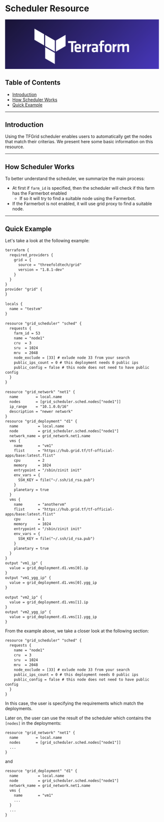 <h1> Scheduler Resource </h1>

![ ](../advanced/img/terraform_.png)

<h2> Table of Contents </h2>

- [Introduction](#introduction)
- [How Scheduler Works](#how-scheduler-works)
- [Quick Example](#quick-example)


***

## Introduction

Using the TFGrid scheduler enables users to automatically get the nodes that match their criterias. We present here some basic information on this resource.

***

## How Scheduler Works

To better understand the scheduler, we summarize the main process:

- At first if `farm_id` is specified, then the scheduler will check if this farm has the Farmerbot enabled
  - If so it will try to find a suitable node using the Farmerbot.
- If the Farmerbot is not enabled, it will use grid proxy to find a suitable node.

***

## Quick Example 

Let's take a look at the following example:

```
terraform {
  required_providers {
    grid = {
      source = "threefoldtech/grid"
      version = "1.8.1-dev"
    }
  }
}
provider "grid" {
}

locals {
  name = "testvm"
}

resource "grid_scheduler" "sched" {
  requests {
    farm_id = 53
    name = "node1"
    cru  = 3
    sru  = 1024
    mru  = 2048
    node_exclude = [33] # exlude node 33 from your search
    public_ips_count = 0 # this deployment needs 0 public ips
    public_config = false # this node does not need to have public config
  }
}

resource "grid_network" "net1" {
  name        = local.name
  nodes       = [grid_scheduler.sched.nodes["node1"]]
  ip_range    = "10.1.0.0/16"
  description = "newer network"
}
resource "grid_deployment" "d1" {
  name         = local.name
  node         = grid_scheduler.sched.nodes["node1"]
  network_name = grid_network.net1.name
  vms {
    name       = "vm1"
    flist      = "https://hub.grid.tf/tf-official-apps/base:latest.flist"
    cpu        = 2
    memory     = 1024
    entrypoint = "/sbin/zinit init"
    env_vars = {
      SSH_KEY = file("~/.ssh/id_rsa.pub")
    }
    planetary = true
  }
  vms {
    name       = "anothervm"
    flist      = "https://hub.grid.tf/tf-official-apps/base:latest.flist"
    cpu        = 1
    memory     = 1024
    entrypoint = "/sbin/zinit init"
    env_vars = {
      SSH_KEY = file("~/.ssh/id_rsa.pub")
    }
    planetary = true
  }
}
output "vm1_ip" {
  value = grid_deployment.d1.vms[0].ip
}
output "vm1_ygg_ip" {
  value = grid_deployment.d1.vms[0].ygg_ip
}

output "vm2_ip" {
  value = grid_deployment.d1.vms[1].ip
}
output "vm2_ygg_ip" {
  value = grid_deployment.d1.vms[1].ygg_ip
}

```

From the example above, we take a closer look at the following section:

```
resource "grid_scheduler" "sched" {
  requests {
    name = "node1"
    cru  = 3
    sru  = 1024
    mru  = 2048
    node_exclude = [33] # exlude node 33 from your search
    public_ips_count = 0 # this deployment needs 0 public ips
    public_config = false # this node does not need to have public config
  }
}
```

In this case, the user is specifying the requirements which match the deployments. 

Later on, the user can use the result of the scheduler which contains the `[nodes]` in the deployments:

```
resource "grid_network" "net1" {
  name        = local.name
  nodes       = [grid_scheduler.sched.nodes["node1"]]
  ...
}

```

and

```
resource "grid_deployment" "d1" {
  name         = local.name
  node         = grid_scheduler.sched.nodes["node1"]
  network_name = grid_network.net1.name
  vms {
    name       = "vm1"
    ...
  }
  ...
}
```

